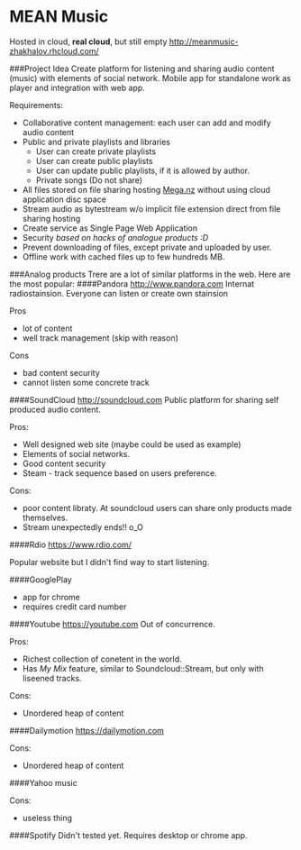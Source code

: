 # MEAN Music

Hosted in cloud, __real cloud__, but still empty http://meanmusic-zhakhalov.rhcloud.com/


###Project Idea
Create platform for listening and sharing audio content (music) with elements of social network.
Mobile app for standalone work as player and integration with web app.

Requirements:

* Collaborative content management: each user can add and modify audio content
* Public and private playlists and libraries
    * User can create private playlists 
    * User can create public playlists
    * User can update public playlists, if it is allowed by author.
    * Private songs (Do not share)
* All files stored on file sharing hosting [Mega.nz](http://mega.nz) without using cloud application disc space
* Stream audio as bytestream w/o implicit file extension direct from file sharing hosting
* Create service as Single Page Web Application
* Security _based on hacks of analogue products :D_
* Prevent downloading of files, except private and uploaded by user.
* Offline work with cached files up to few hundreds MB.

###Analog products
Trere are a lot of similar platforms in the web. Here are the most popular:
####Pandora http://www.pandora.com
Internat radiostainsion. Everyone can listen or create own stainsion

Pros

* lot of content
* well track management (skip with reason)
    
Cons

* bad content security
* cannot listen some concrete track

    
####SoundCloud http://soundcloud.com
Public platform for sharing self produced audio content.

Pros:

* Well designed web site (maybe could be used as example)
* Elements of social networks.
* Good content security
* Steam - track sequence based on users preference.

Cons:

* poor content libraty. At soundcloud users can share only products made themselves.
* Stream unexpectedly ends!! o_O
    

####Rdio https://www.rdio.com/

Popular website but I didn't find way to start listening. 

####GooglePlay 

* app for chrome
* requires credit card number

####Youtube https://youtube.com
Out of concurrence. 

Pros:

* Richest collection of conetent in the world.
* Has _My Mix_ feature, similar to Soundcloud::Stream, but only with lisеened tracks.

Cons:

* Unordered heap of content
 

####Dailymotion https://dailymotion.com

Cons:

* Unordered heap of content

####Yahoo music

Cons:

* useless thing


####Spotify
Didn't tested yet. Requires desktop or chrome app.